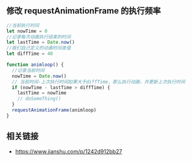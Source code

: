 ## 修改 requestAnimationFrame 的执行频率

```javascript
//当前执行时间
let nowTime = 0
//记录每次动画执行结束的时间
let lastTime = Date.now()
//我们自己定义的动画时间差值
let diffTime = 40

function animloop() {
  //记录当前时间
  nowTime = Date.now()
  // 当前时间-上次执行时间如果大于diffTime，那么执行动画，并更新上次执行时间
  if (nowTime - lastTime > diffTime) {
    lastTime = nowTime
    // doSomeThing()
  }
  requestAnimationFrame(animloop)
}
```

## 相关链接

- https://www.jianshu.com/p/1242d912bb27
